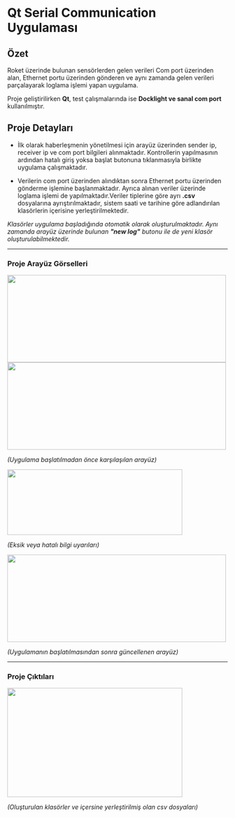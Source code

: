 
# Qt Serial Communication Uygulaması

## Özet

Roket üzerinde bulunan sensörlerden gelen verileri Com port üzerinden alan, Ethernet portu üzerinden gönderen ve aynı zamanda gelen verileri parçalayarak loglama işlemi yapan uygulama.

Proje geliştirilirken **Qt**, test çalışmalarında ise **Docklight ve sanal com port** kullanılmıştır.


## Proje Detayları
* İlk olarak haberleşmenin yönetilmesi için arayüz üzerinden sender ip, receiver ip ve com port bilgileri alınmaktadır. Kontrollerin yapılmasının ardından hatalı giriş yoksa başlat butonuna tıklanmasıyla birlikte uygulama çalışmaktadır.

* Verilerin com port üzerinden alındıktan sonra Ethernet portu üzerinden gönderme işlemine başlanmaktadır. Ayrıca alınan veriler üzerinde loglama işlemi de yapılmaktadır.Veriler tiplerine göre ayrı **.csv** dosyalarına ayrıştırılmaktadır, sistem saati ve tarihine göre adlandırılan klasörlerin içerisine yerleştirilmektedir.

*Klasörler uygulama başladığında otomatik olarak oluşturulmaktadır. Aynı zamanda arayüz üzerinde bulunan **"new log"** butonu ile de yeni klasör oluşturulabilmektedir.*

___

### Proje Arayüz Görselleri


<img src="https://user-images.githubusercontent.com/49278142/158070681-c305261a-3b57-4e8f-a300-a1fb3dfc6778.png" width="500" height="200">

<img src="https://user-images.githubusercontent.com/49278142/158070731-52d77e6f-5fc9-4459-96ec-7a849d5d0786.png" width="500" height="200">

*(Uygulama başlatılmadan önce karşılaşılan arayüz)*


<img src="https://user-images.githubusercontent.com/49278142/158072871-e187ec5e-a2eb-4699-bb33-5adb308cef69.png" width="400" height="150">

*(Eksik veya hatalı bilgi uyarıları)*



<img src="https://user-images.githubusercontent.com/49278142/158070826-7ffd4699-ecaa-4987-a425-2709d6c32d6a.png" width="500" height="200">

*(Uygulamanın başlatılmasından sonra güncellenen arayüz)*

--------

### Proje Çıktıları

<img src="https://user-images.githubusercontent.com/49278142/158071463-f895e50c-461a-473d-bc6e-e89345a147d5.png" width="400" height="250">

*(Oluşturulan klasörler ve içersine yerleştirilmiş olan csv dosyaları)*






